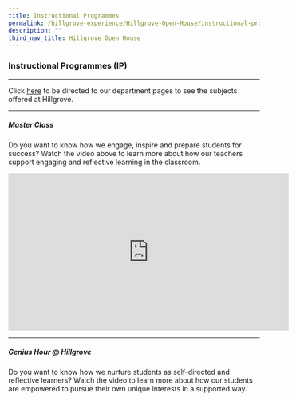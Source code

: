 ```yaml
---
title: Instructional Programmes
permalink: /hillgrove-experience/Hillgrove-Open-House/instructional-programmes/
description: ""
third_nav_title: Hillgrove Open House
---
```

### **Instructional Programmes (IP)**

-------------------------------------------------------------------
Click [here](https://staging.df867at3k0x17.amplifyapp.com/hillgrove-experience/Departments/) to be directed to our department pages to see the subjects offered at Hillgrove.

-------------------------------------------------------------------
##### **Master Class**
Do you want to know how we engage, inspire and prepare students for success? Watch the video above to learn more about how our teachers support engaging and reflective learning in the classroom.

<iframe width="562" height="316" src="https://www.youtube.com/embed/JP3UftlKkJ8" title="HGV Master Class 2021" frameborder="0" allow="accelerometer; autoplay; clipboard-write; encrypted-media; gyroscope; picture-in-picture" allowfullscreen></iframe>

-------------------------------------------------------------------
##### **Genius Hour @ Hillgrove**
Do you want to know how we nurture students as self-directed and reflective learners? Watch the video to learn more about how our students are empowered to pursue their own unique interests in a supported way.
